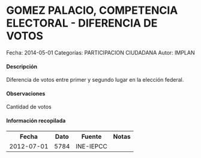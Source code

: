 GOMEZ PALACIO, COMPETENCIA ELECTORAL - DIFERENCIA DE VOTOS
=====

Fecha: 2014-05-01
Categorías: PARTICIPACION CIUDADANA
Autor: IMPLAN

#### Descripción

Diferencia de votos entre primer y segundo lugar en la elección federal.

#### Observaciones

Cantidad de votos

#### Información recopilada

<table class="table table-hover table-bordered">
  <tr><th>Fecha</th><th>Dato</th><th>Fuente</th><th>Notas</th></tr>
  <tr><td>2012-07-01</td><td>5784</td><td>INE-IEPCC</td><td></td></tr>
</table>
